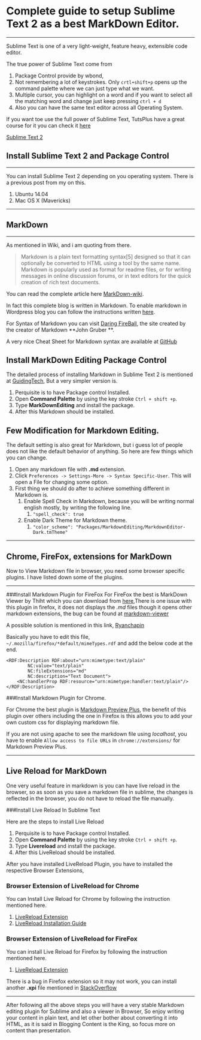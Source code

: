 # Complete guide to setup Sublime Text 2 as a best MarkDown Editor.
----

Sublime Text is one of a very light-weight, feature heavy, extensible code editor. 

The true power of Sublime Text come from 

1. Package Control provide by wbond, 
2. Not remembering a lot of keystrokes. Only `crtl+shift+p` opens up the command palette where we can just type what we want.
3. Multiple cursor, you can highlight on a word and if you want to select all the matching word and change just keep pressing `ctrl + d`
4. Also you can have the same text editor across all Operating System.

If you want toe use the full power of Sublime Text, TutsPlus have a great course for it you can check it [here](https://tutsplus.com/course/improve-workflow-in-sublime-text-2/)

[Sublime Text 2](http://www.macstories.net/roundups/sublime-text-2-and-markdown-tips-tricks-and-links/)

## Install Sublime Text 2 and Package Control
----

You can install Sublime Text 2 depending on you operating system. There is a previous post from my on this.

1. Ubuntu 14.04
2. Mac OS X (Mavericks)

---

## MarkDown ##
---
As mentioned in Wiki, and i am quoting from there.

> Markdown is a plain text formatting syntax[5] designed so that it can optionally be converted to HTML using a tool by the same name. Markdown is popularly used as format for readme files, or for writing messages in online discussion forums, or in text editors for the quick creation of rich text documents.
> 

You can read the complete article here [MarkDown-wiki](http://en.wikipedia.org/wiki/Markdown).

In fact this complete blog is written in Markdown. To enable markdown in Wordpress blog you can follow the instructions written [here](http://en.support.wordpress.com/markdown/).

For Syntax of Markdown you can visit [Daring FireBall](http://daringfireball.net/projects/markdown/), the site created by the creator of Markdown **John Gruber **.

A very nice Cheat Sheet for Markdown syntax are available at [GitHub](https://github.com/adam-p/markdown-here/wiki/Markdown-Cheatsheet)

## Install MarkDown Editing Package Control
The detailed process of installing Markdown in Sublime Text 2 is mentioned at [GuidingTech](http://www.guidingtech.com/26607/turn-sublime-text-3-markdown/), But a very simpler version is.

1. Perquisite is to have Package control Installed. 
2. Open **Command Palette** by using the key stroke `Ctrl + shift +p`.
3. Type **MarkDownEditing** and install the package.
4. After this Markdown should be installed.

## Few Modification for Markdown Editing.
The default setting is also great for Markdown, but i guess lot of people does not like the default behavior of anything. So here are few things which you can change.

1. Open any markdown file with **.md** extension.
2. Click `Preferences -> Settings-More -> Syntax Specific-User`. This will open a File for changing some option.
3. First thing we should do after to achieve something different in Markdown is.
    1. Enable Spell Check in Markdown, because you will be writing normal english mostly, by writing the following line.
        1. `"spell_check": true`
    2. Enable Dark Theme for Markdown theme.
        1. `"color_scheme": "Packages/MarkdownEditing/MarkdownEditor-Dark.tmTheme"`  


----
## Chrome, FireFox, extensions for MarkDown

Now to View Markdown file in browser, you need some browser specific plugins. I have listed down some of the plugins.

----
###Install Markdown Plugin for FireFox
For FireFox the best is MarkDown Viewer by Thiht which you can download from [here](https://addons.mozilla.org/en-US/firefox/addon/markdown-viewer/),There is one issue with this plugin in firefox, it does not displays the *.md* files though it opens other markdown extensions, the bug can be found at  [markdown-viewer](https://github.com/Thiht/markdown-viewer/issues/3)

A possible solution is mentioned in this link, [Ryanchapin](http://www.ryanchapin.com/Home?article_id=737)

Basically you have to edit this file, `~/.mozilla/firefox/*default/mimeTypes.rdf` and add the below code at the end.

````
<RDF:Description RDF:about="urn:mimetype:text/plain"
        NC:value="text/plain"
        NC:fileExtensions="md"
        NC:description="Text Document">
    <NC:handlerProp RDF:resource="urn:mimetype:handler:text/plain"/>
</RDF:Description>
````
###Install Markdown Plugin for Chrome.

For Chrome the best plugin is [Markdown Preview Plus](https://chrome.google.com/webstore/detail/markdown-preview-plus/febilkbfcbhebfnokafefeacimjdckgl), the benefit of this plugin over others including the one in Firefox is this allows you to add your own custom css for displaying markdown file.

If you are not using apache to see the markdown file using *localhost*, you have to enable `Allow access to file URLs` in `chrome://extensions/` for Markdown Preview Plus.

----
## Live Reload for MarkDown
One very useful feature in markdown is you can have live reload in the browser, so as soon as you save a markdown file in sublime, the changes is reflected in the browser, you do not have to reload the file manually.

###Install Live Reload In Sublime Text

Here are the steps to install Live Reload 

1. Perquisite is to have Package control Installed. 
2. Open **Command Palette** by using the key stroke `Ctrl + shift +p`.
3. Type **Livereload** and install the package.
4. After this LiveReload should be installed.

After you have installed LiveReload Plugin, you have to installed the respective Browser Extensions, 

### Browser Extension of LiveReload for Chrome
You can Install Live Reload for Chrome by following the instruction mentioned here.

1. [LiveReload Extension](http://feedback.livereload.com/knowledgebase/articles/86242-how-do-i-install-and-use-the-browser-extensions-)
2. [LiveReload Installation Guide](http://www.ishaanrawat.com/setting-up-livereload-for-sublime-text-2/)

### Browser Extension of LiveReload for  FireFox
You can install Live Reload for Firefox by following the instruction mentioned here.

1. [LiveReload Extension](http://feedback.livereload.com/knowledgebase/articles/86242-how-do-i-install-and-use-the-browser-extensions-)

There is a bug in Firefox extension so it may not work, you can install another **.xpi** file mentioned in [StackOverflow](http://stackoverflow.com/questions/8710613/livereload-not-working-guard-firefox/11068251#11068251)

-----

After following all the above steps you will have a very stable Markdown editing plugin for Sublime and also a viewer in Browser, So enjoy writing your content in plain text, and let other bother about converting it into HTML, as it is said in Blogging Content is the King, so focus more on content than presentation.